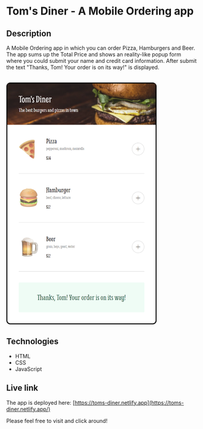 # Tom's Diner - A Mobile Ordering app

## Description
A Mobile Ordering app in which you can order Pizza, Hamburgers and Beer. The app sums up the Total Price and shows an reality-like popup form where you could submit your name and credit card information. After submit the text "Thanks, Tom! Your order is on its way!" is displayed.

<br/>
<img src="toms-diner.png" alt="Screenshot." width="400px"/>

## Technologies
- HTML
- CSS
- JavaScript

## Live link
The app is deployed here:
[https://toms-diner.netlify.app](https://toms-diner.netlify.app/)

Please feel free to visit and click around!
